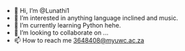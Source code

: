 - 👋 Hi, I’m @Lunathi1
- 👀 I’m interested in anything language inclined and music.
- 🌱 I’m currently learning Python hehe. 
- 💞️ I’m looking to collaborate on ...
- 📫 How to reach me 3648408@myuwc.ac.za

<!---
Lunathi1/Lunathi1 is a ✨ special ✨ repository because its `README.md` (this file) appears on your GitHub profile.
You can click the Preview link to take a look at your changes.
--->

